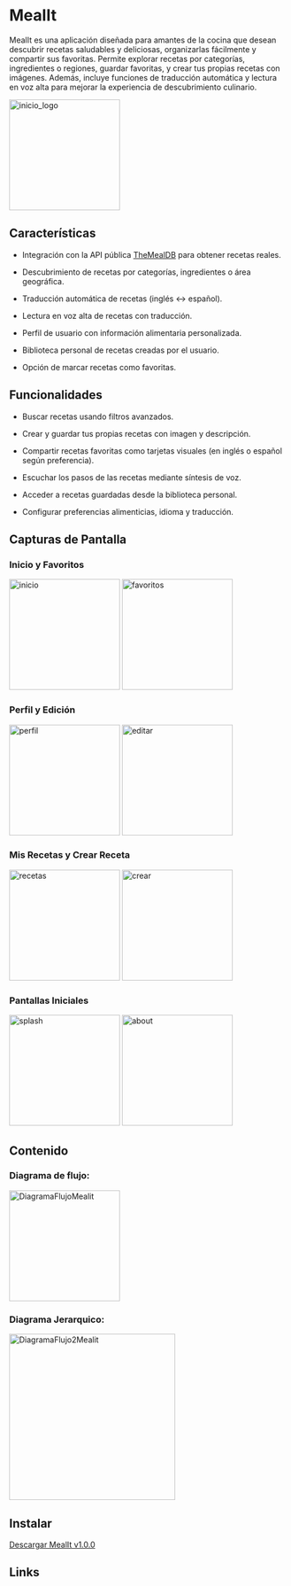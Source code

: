 
# MealIt

MealIt es una aplicación diseñada para amantes de la cocina que desean descubrir recetas saludables y deliciosas, organizarlas fácilmente y compartir sus favoritas. Permite explorar recetas por categorías, ingredientes o regiones, guardar favoritas, y crear tus propias recetas con imágenes. Además, incluye funciones de traducción automática y lectura en voz alta para mejorar la experiencia de descubrimiento culinario.

<img width="200" height="200" alt="inicio_logo" src="https://github.com/user-attachments/assets/55af268f-4008-48e9-8998-47179d951760" />

## Características

- Integración con la API pública [TheMealDB](https://www.themealdb.com/api.php) para obtener recetas reales.

- Descubrimiento de recetas por categorías, ingredientes o área geográfica.

- Traducción automática de recetas (inglés ↔ español).

- Lectura en voz alta de recetas con traducción.

- Perfil de usuario con información alimentaria personalizada.

- Biblioteca personal de recetas creadas por el usuario.

- Opción de marcar recetas como favoritas.

## Funcionalidades

- Buscar recetas usando filtros avanzados.

- Crear y guardar tus propias recetas con imagen y descripción.

- Compartir recetas favoritas como tarjetas visuales (en inglés o español según preferencia).

- Escuchar los pasos de las recetas mediante síntesis de voz.

- Acceder a recetas guardadas desde la biblioteca personal.

- Configurar preferencias alimenticias, idioma y traducción.

## Capturas de Pantalla

### Inicio y Favoritos
<img src="https://github.com/user-attachments/assets/bad49b51-5941-4764-a4a3-d406178b890f" alt="inicio" width="200"/> <img src="https://github.com/user-attachments/assets/5fed85ac-a6bc-45a0-aca9-ec9c2274c9ba" alt="favoritos" width="200"/>
### Perfil y Edición
<img src="https://github.com/user-attachments/assets/1331be64-62bc-4374-9528-7c7ed2c6e19e" alt="perfil" width="200"/> <img src="https://github.com/user-attachments/assets/0a80edaa-caa5-47d1-aded-a6bcb055f30d" alt="editar" width="200"/>
### Mis Recetas y Crear Receta
<img src="https://github.com/user-attachments/assets/004331d1-93dc-46b5-90b8-8d669902ee8d" alt="recetas" width="200"/> <img src="https://github.com/user-attachments/assets/541f4724-8ee3-412e-9176-799be019cd9e" alt="crear" width="200"/>
### Pantallas Iniciales
<img src="https://github.com/user-attachments/assets/d3e1ee2e-913c-4bd4-ad82-22d0d5d6c05c" alt="splash" width="200"/> <img src="https://github.com/user-attachments/assets/c0e568eb-34d7-43f5-8ee7-55d32580a6dc" alt="about" width="200"/>

## Contenido 

### Diagrama de flujo:
<img src="https://github.com/user-attachments/assets/f7166679-0258-4884-8e3a-5c72e8a632a4" width="200" alt="DiagramaFlujoMealit">

### Diagrama Jerarquico:
<img src="https://github.com/user-attachments/assets/b76e8969-f128-42a3-9737-b96410a94576" width="300" alt="DiagramaFlujo2Mealit">


## Instalar 

[Descargar MealIt v1.0.0](https://github.com/MjesusD/Mealit/releases/tag/v1.0.0)

## Links
